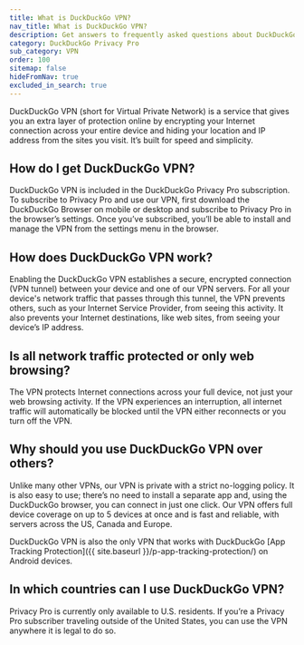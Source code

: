 ```yaml
---
title: What is DuckDuckGo VPN?
nav_title: What is DuckDuckGo VPN?
description: Get answers to frequently asked questions about DuckDuckGo VPN, which gives you an extra layer of protection online, hiding your location and IP address from the sites you visit.
category: DuckDuckGo Privacy Pro
sub_category: VPN
order: 100
sitemap: false
hideFromNav: true
excluded_in_search: true
---
```


DuckDuckGo VPN (short for Virtual Private Network) is a service that gives you an extra layer of protection online by encrypting your Internet connection across your entire device and hiding your location and IP address from the sites you visit. It’s built for speed and simplicity.

## How do I get DuckDuckGo VPN?

DuckDuckGo VPN is included in the DuckDuckGo Privacy Pro subscription. To subscribe to Privacy Pro and use our VPN, first download the DuckDuckGo Browser on mobile or desktop and subscribe to Privacy Pro in the browser’s settings. Once you’ve subscribed, you’ll be able to install and manage the VPN from the settings menu in the browser.

## How does DuckDuckGo VPN work?

Enabling the DuckDuckGo VPN establishes a secure, encrypted connection (VPN tunnel) between your device and one of our VPN servers. For all your device's network traffic that passes through this tunnel, the VPN prevents others, such as your Internet Service Provider, from seeing this activity. It also prevents your Internet destinations, like web sites, from seeing your device’s IP address.

## Is all network traffic protected or only web browsing?

The VPN protects Internet connections across your full device, not just your web browsing activity. If the VPN experiences an interruption, all internet traffic will automatically be blocked until the VPN either reconnects or you turn off the VPN.

## Why should you use DuckDuckGo VPN over others?

Unlike many other VPNs, our VPN is private with a strict no-logging policy. It is also easy to use; there’s no need to install a separate app and, using the DuckDuckGo browser, you can connect in just one click. Our VPN offers full device coverage on up to 5 devices at once and is fast and reliable, with servers across the US, Canada and Europe.

DuckDuckGo VPN is also the only VPN that works with DuckDuckGo [App Tracking Protection]({{ site.baseurl }}/p-app-tracking-protection/) on Android devices.

## In which countries can I use DuckDuckGo VPN?

Privacy Pro is currently only available to U.S. residents. If you’re a Privacy Pro subscriber traveling outside of the United States, you can use the VPN anywhere it is legal to do so.

